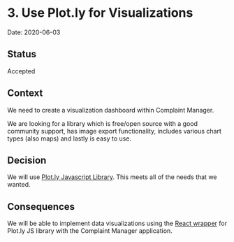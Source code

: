 # 3. Use Plot.ly for Visualizations

Date: 2020-06-03

## Status

Accepted

## Context

We need to create a visualization dashboard within Complaint Manager.

We are looking for a library which is free/open source with a good community support, has image export functionality, includes various chart types (also maps) and lastly is easy to use.

## Decision

We will use [Plot.ly Javascript Library](https://plotly.com/javascript/). This meets all of the needs that we wanted.

## Consequences

We will be able to implement data visualizations using the [React wrapper](https://plotly.com/javascript/react/) for Plot.ly JS library with the Complaint Manager application.
